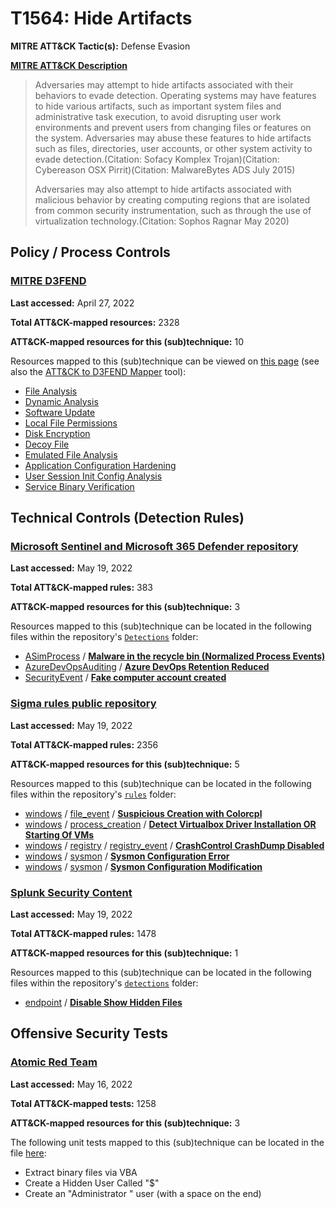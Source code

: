 # T1564: Hide Artifacts
**MITRE ATT&CK Tactic(s):** Defense Evasion

**[MITRE ATT&CK Description](https://attack.mitre.org/techniques/T1564)**
<blockquote>Adversaries may attempt to hide artifacts associated with their behaviors to evade detection. Operating systems may have features to hide various artifacts, such as important system files and administrative task execution, to avoid disrupting user work environments and prevent users from changing files or features on the system. Adversaries may abuse these features to hide artifacts such as files, directories, user accounts, or other system activity to evade detection.(Citation: Sofacy Komplex Trojan)(Citation: Cybereason OSX Pirrit)(Citation: MalwareBytes ADS July 2015)

Adversaries may also attempt to hide artifacts associated with malicious behavior by creating computing regions that are isolated from common security instrumentation, such as through the use of virtualization technology.(Citation: Sophos Ragnar May 2020)</blockquote>

## Policy / Process Controls
### [MITRE D3FEND](https://d3fend.mitre.org/)
**Last accessed:** April 27, 2022

**Total ATT&CK-mapped resources:** 2328

**ATT&CK-mapped resources for this (sub)technique:** 10

Resources mapped to this (sub)technique can be viewed on [this page](https://d3fend.mitre.org/) (see also the [ATT&CK to D3FEND Mapper](https://d3fend.mitre.org/tools/attack-mapper) tool):

* [File Analysis](https://d3fend.mitre.org/techniques/d3f:FileAnalysis)
* [Dynamic Analysis](https://d3fend.mitre.org/techniques/d3f:DynamicAnalysis)
* [Software Update](https://d3fend.mitre.org/techniques/d3f:SoftwareUpdate)
* [Local File Permissions](https://d3fend.mitre.org/techniques/d3f:LocalFilePermissions)
* [Disk Encryption](https://d3fend.mitre.org/techniques/d3f:DiskEncryption)
* [Decoy File](https://d3fend.mitre.org/techniques/d3f:DecoyFile)
* [Emulated File Analysis](https://d3fend.mitre.org/techniques/d3f:EmulatedFileAnalysis)
* [Application Configuration Hardening](https://d3fend.mitre.org/techniques/d3f:ApplicationConfigurationHardening)
* [User Session Init Config Analysis](https://d3fend.mitre.org/techniques/d3f:UserSessionInitConfigAnalysis)
* [Service Binary Verification](https://d3fend.mitre.org/techniques/d3f:ServiceBinaryVerification)

## Technical Controls (Detection Rules)
### [Microsoft Sentinel and Microsoft 365 Defender repository](https://github.com/Azure/Azure-Sentinel)
**Last accessed:** May 19, 2022

**Total ATT&CK-mapped rules:** 383

**ATT&CK-mapped resources for this (sub)technique:** 3

Resources mapped to this (sub)technique can be located in the following files within the repository's <code>[Detections](https://github.com/Azure/Azure-Sentinel/tree/master/Detections)</code> folder:

* [ASimProcess](https://github.com/Azure/Azure-Sentinel/tree/master/Detections/ASimProcess/) / **[Malware in the recycle bin (Normalized Process Events)](https://github.com/Azure/Azure-Sentinel/blob/master/Detections/ASimProcess/imProcess_malware_in_recyclebin.yaml)**
* [AzureDevOpsAuditing](https://github.com/Azure/Azure-Sentinel/tree/master/Detections/AzureDevOpsAuditing/) / **[Azure DevOps Retention Reduced](https://github.com/Azure/Azure-Sentinel/blob/master/Detections/AzureDevOpsAuditing/ADORetentionReduced.yaml)**
* [SecurityEvent](https://github.com/Azure/Azure-Sentinel/tree/master/Detections/SecurityEvent/) / **[Fake computer account created](https://github.com/Azure/Azure-Sentinel/blob/master/Detections/SecurityEvent/FakeComputerAccountCreated.yaml)**

### [Sigma rules public repository](https://github.com/SigmaHQ/sigma)
**Last accessed:** May 19, 2022

**Total ATT&CK-mapped rules:** 2356

**ATT&CK-mapped resources for this (sub)technique:** 5

Resources mapped to this (sub)technique can be located in the following files within the repository's <code>[rules](https://github.com/SigmaHQ/sigma/tree/master/rules)</code> folder:

* [windows](https://github.com/SigmaHQ/sigma/tree/master/rules/windows/) / [file_event](https://github.com/SigmaHQ/sigma/tree/master/rules/windows/file_event/) / **[Suspicious Creation with Colorcpl](https://github.com/SigmaHQ/sigma/blob/master/rules/windows/file_event/file_event_win_susp_colorcpl.yml)**
* [windows](https://github.com/SigmaHQ/sigma/tree/master/rules/windows/) / [process_creation](https://github.com/SigmaHQ/sigma/tree/master/rules/windows/process_creation/) / **[Detect Virtualbox Driver Installation OR Starting Of VMs](https://github.com/SigmaHQ/sigma/blob/master/rules/windows/process_creation/proc_creation_win_run_virtualbox.yml)**
* [windows](https://github.com/SigmaHQ/sigma/tree/master/rules/windows/) / [registry](https://github.com/SigmaHQ/sigma/tree/master/rules/windows/registry/) / [registry_event](https://github.com/SigmaHQ/sigma/tree/master/rules/windows/registry/registry_event/) / **[CrashControl CrashDump Disabled](https://github.com/SigmaHQ/sigma/blob/master/rules/windows/registry/registry_event/registry_event_crashdump_disabled.yml)**
* [windows](https://github.com/SigmaHQ/sigma/tree/master/rules/windows/) / [sysmon](https://github.com/SigmaHQ/sigma/tree/master/rules/windows/sysmon/) / **[Sysmon Configuration Error](https://github.com/SigmaHQ/sigma/blob/master/rules/windows/sysmon/sysmon_config_modification_error.yml)**
* [windows](https://github.com/SigmaHQ/sigma/tree/master/rules/windows/) / [sysmon](https://github.com/SigmaHQ/sigma/tree/master/rules/windows/sysmon/) / **[Sysmon Configuration Modification](https://github.com/SigmaHQ/sigma/blob/master/rules/windows/sysmon/sysmon_config_modification_status.yml)**

### [Splunk Security Content](https://github.com/splunk/security_content)
**Last accessed:** May 19, 2022

**Total ATT&CK-mapped rules:** 1478

**ATT&CK-mapped resources for this (sub)technique:** 1

Resources mapped to this (sub)technique can be located in the following files within the repository's <code>[detections](https://github.com/splunk/security_content/tree/develop/detections)</code> folder:

* [endpoint](https://github.com/splunk/security_content/tree/develop/detections/endpoint/) / **[Disable Show Hidden Files](https://github.com/splunk/security_content/blob/develop/detections/endpoint/disable_show_hidden_files.yml)**


## Offensive Security Tests
### [Atomic Red Team](https://github.com/redcanaryco/atomic-red-team)
**Last accessed:** May 16, 2022

**Total ATT&CK-mapped tests:** 1258

**ATT&CK-mapped resources for this (sub)technique:** 3

The following unit tests mapped to this (sub)technique can be located in the file [here](https://github.com/redcanaryco/atomic-red-team/tree/master/atomics/T1564/T1564.yaml):

* Extract binary files via VBA
* Create a Hidden User Called "$"
* Create an "Administrator " user (with a space on the end)

